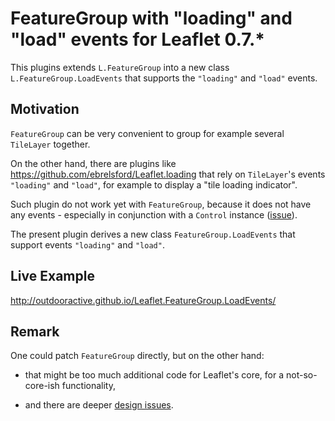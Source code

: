 # FeatureGroup with "loading" and "load" events for Leaflet 0.7.*

This plugins extends `L.FeatureGroup` into a new class
`L.FeatureGroup.LoadEvents` that supports the `"loading"` and `"load"`
events.

## Motivation

`FeatureGroup` can be very convenient to group for example several
`TileLayer` together.

On the other hand, there are plugins like
https://github.com/ebrelsford/Leaflet.loading that rely on `TileLayer`'s
events `"loading"` and `"load"`, for example to display a "tile loading indicator".

Such plugin do not work yet with `FeatureGroup`, because it does not
have any events - especially in conjunction with a `Control` instance
([issue](https://github.com/Leaflet/Leaflet/pull/4530#issuecomment-216559206)).

The present plugin derives a new class `FeatureGroup.LoadEvents` that
support events `"loading"` and `"load"`.

## Live Example

http://outdooractive.github.io/Leaflet.FeatureGroup.LoadEvents/

## Remark

One could patch `FeatureGroup` directly, but on the other hand:

 * that might be too much additional code for Leaflet's core, for a
not-so-core-ish functionality,

 * and there are deeper [design issues](https://github.com/Leaflet/Leaflet/pull/4530#issuecomment-216519169).


